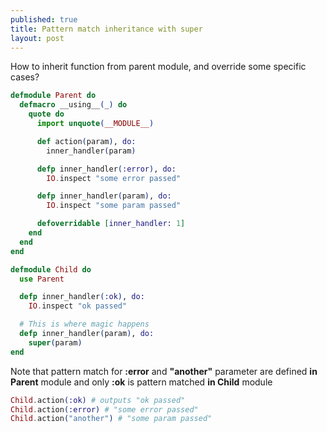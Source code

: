 ```yaml
---
published: true
title: Pattern match inheritance with super
layout: post
---
```

How to inherit function from parent module, and override some specific cases?

```elixir
defmodule Parent do
  defmacro __using__(_) do
    quote do
      import unquote(__MODULE__)

      def action(param), do:
        inner_handler(param)

      defp inner_handler(:error), do:
        IO.inspect "some error passed"

      defp inner_handler(param), do:
        IO.inspect "some param passed"

      defoverridable [inner_handler: 1]
    end
  end
end

defmodule Child do
  use Parent

  defp inner_handler(:ok), do:
    IO.inspect "ok passed"

  # This is where magic happens
  defp inner_handler(param), do:
    super(param)
end
```

Note that pattern match for **:error** and **"another"** parameter are defined **in Parent** module and only **:ok** is pattern matched **in Child** module


```elixir
Child.action(:ok) # outputs "ok passed"
Child.action(:error) # "some error passed"
Child.action("another") # "some param passed"
```
